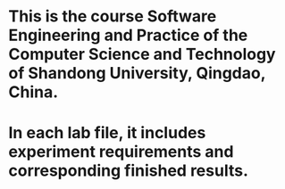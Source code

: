 # This is the course Software Engineering and Practice of the Computer Science and Technology of Shandong University, Qingdao, China.
# In each lab file, it includes experiment requirements and corresponding finished results.
